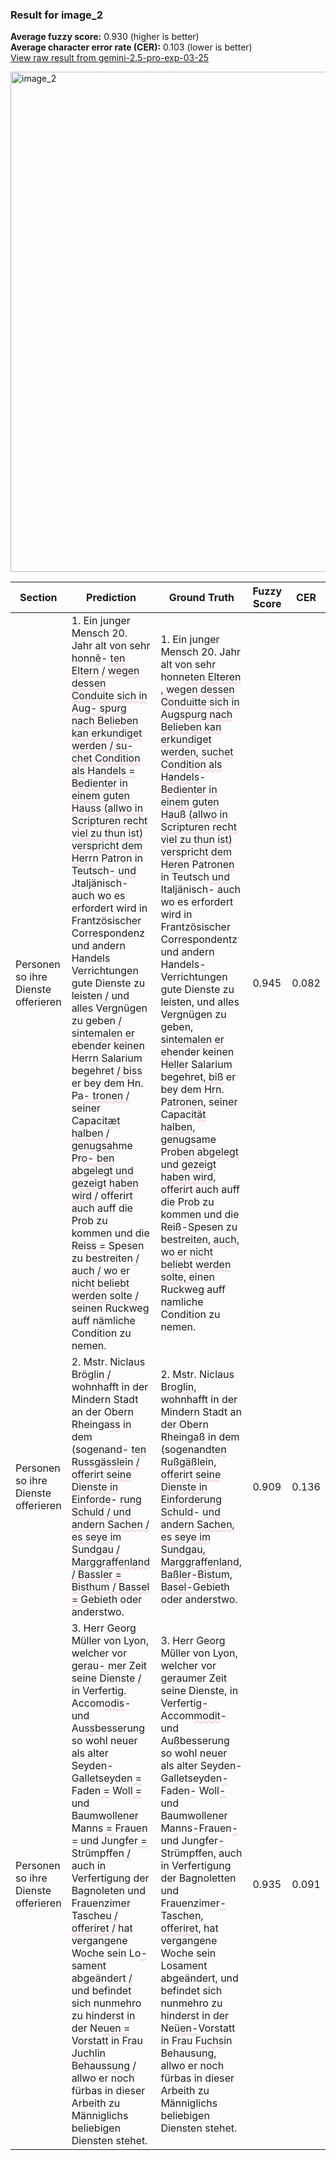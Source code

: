 ### Result for image_2
**Average fuzzy score:** 0.930 (higher is better)<br>**Average character error rate (CER):** 0.103 (lower is better)<br>[View raw result from gemini-2.5-pro-exp-03-25](https://github.com/RISE-UNIBAS/humanities_data_benchmark/blob/main/results/2025-05-09/T80/request_T80_image_2.json)

<img src="https://github.com/RISE-UNIBAS/humanities_data_benchmark/blob/main/benchmarks/fraktur/images/image_2.jpg?raw=true" alt="image_2" width="800px">

<style>
.diff { text-decoration: underline; text-decoration-color: #ffcccc; text-decoration-style: wavy; }
</style>

| Section | Prediction | Ground Truth | Fuzzy Score | CER |
|---------|------------|--------------|-------------|-----|
| Personen so ihre Dienste offerieren | 1. Ein junger Mensch 20. Jahr alt von sehr honn<span class="diff">ê</span>-<span class="diff"> ten Eltern / wegen dessen Conduite sich in Aug- s</span>p<span class="diff">urg nach Belieben kan erkundiget werden / su- chet Condition als</span> H<span class="diff">andels = Bedienter in einem guten Hauss (allwo in Scripturen recht viel zu thun ist) verspricht dem Herr</span>n Patron in Teutsch<span class="diff">- und J</span>taljänisch- auch wo es erfordert wird in Frantzösischer Correspondenz und andern Handels Verrichtungen gute Dienste zu leisten<span class="diff"> /</span> und alles Vergnügen zu geben<span class="diff"> / sintemalen er eb</span>ender keinen He<span class="diff">rrn</span> Salarium begehret<span class="diff"> / biss</span> er bey dem Hn. Pa<span class="diff">- tronen /</span> seiner Capacit<span class="diff">æt halben / genugsah</span>me Pro<span class="diff">- ben abgelegt und gezeigt haben wird /</span> offerirt auch auff die Prob zu kommen und die Rei<span class="diff">ss = </span>Spesen zu bestreiten<span class="diff"> / auch / wo er nicht beliebt werden solte / s</span>einen Ruckweg auff n<span class="diff">ä</span>mliche Condition zu nemen. | 1. Ein junger Mensch 20. Jahr alt von sehr honn<span class="diff">eten Elteren , wegen dessen Conduitte sich in Augspurg nach Belieben kan erkundiget werden, suchet Condition als Handels</span>-<span class="diff">Bedienter in einem guten Hauß (allwo in Scri</span>p<span class="diff">turen recht viel zu thun ist) verspricht dem</span> H<span class="diff">ere</span>n Patron<span class="diff">en</span> in Teutsch<span class="diff"> und I</span>taljänisch- auch wo es erfordert wird in Frantzösischer Corresponden<span class="diff">t</span>z und andern Handels<span class="diff">-</span> Verrichtungen gute Dienste zu leisten<span class="diff">,</span> und alles Vergnügen zu geben<span class="diff">, sintemalen er eh</span>ender keinen He<span class="diff">ller</span> Salarium begehret<span class="diff">, biß</span> er bey dem H<span class="diff">r</span>n. Pa<span class="diff">tronen,</span> seiner Capacit<span class="diff">ät halben, genugsa</span>me Pro<span class="diff">ben abgelegt und gezeigt haben wird,</span> offerirt auch auff die Prob zu kommen und die Rei<span class="diff">ß-</span>Spesen zu bestreiten<span class="diff">, auch, wo er nicht beliebt werden solte, </span>einen Ruckweg auff n<span class="diff">a</span>mliche Condition zu nemen. | 0.945 | 0.082 |
| Personen so ihre Dienste offerieren | 2. Mstr. Niclaus Br<span class="diff">öglin /</span> wohnhafft in der Mindern Stadt an der Obern Rheinga<span class="diff">ss</span> in dem (sogenand- <span class="diff">ten Russgässlein / offerirt seine Dienste in Einforde</span>-<span class="diff"> rung Schuld / und andern Sachen / es seye i</span>m<span class="diff"> Sundgau / Marggraffenland / Bassler = Bisthum / Bassel = </span>Gebieth oder anderstwo. | 2. Mstr. Niclaus Br<span class="diff">oglin,</span> wohnhafft in der Mindern Stadt an der Obern Rheinga<span class="diff">ß</span> in dem (sogenand<span class="diff">ten Rußgäßlein, offerirt seine Dienste in Einforderung Schuld</span>- <span class="diff">und andern Sachen, es seye im Sundgau, Marggraffenland, Baßler</span>-<span class="diff">Bistu</span>m<span class="diff">, Basel-</span>Gebieth oder anderstwo. | 0.909 | 0.136 |
| Personen so ihre Dienste offerieren | 3. Herr Georg Müller von Lyon, welcher vor gerau<span class="diff">- </span>mer Zeit seine Dienste<span class="diff"> /</span> in Verfertig<span class="diff">. </span>Accom<span class="diff">odis</span>- und Au<span class="diff">ss</span>besserung so wohl neuer als alter Seyden- Galletseyden<span class="diff"> = </span>Faden<span class="diff"> =</span> Woll<span class="diff"> =</span> und Baumwollener Manns<span class="diff"> = </span>Frauen<span class="diff"> =</span> und Jungfer<span class="diff"> = </span>Strümpffen<span class="diff"> /</span> auch in Verfertigung der Bagnoleten und Frauenzimer<span class="diff"> </span>Tasche<span class="diff">u / offeriret /</span> hat vergangene Woche sein Lo<span class="diff">- </span>sament abgeändert<span class="diff"> /</span> und befindet sich nunmehro zu hinderst in der Ne<span class="diff">uen = </span>Vorstatt in Frau <span class="diff">Juchl</span>in Behaus<span class="diff">sung /</span> allwo er noch fürbas in dieser Arbeith zu Männiglichs beliebigen Diensten stehet. | 3. Herr Georg Müller von Lyon, welcher vor geraumer Zeit seine Dienste<span class="diff">,</span> in Verfertig<span class="diff">-</span>Accom<span class="diff">modit</span>- und Au<span class="diff">ß</span>besserung so wohl neuer als alter Seyden- Galletseyden<span class="diff">-</span>Faden<span class="diff">-</span> Woll<span class="diff">-</span> und Baumwollener Manns<span class="diff">-</span>Frauen<span class="diff">-</span> und Jungfer<span class="diff">-</span>Strümpffen<span class="diff">,</span> auch in Verfertigung der Bagnolet<span class="diff">t</span>en und Frauenzimer<span class="diff">-</span>Tasche<span class="diff">n, offeriret,</span> hat vergangene Woche sein Losament abgeändert<span class="diff">,</span> und befindet sich nunmehro zu hinderst in der Ne<span class="diff">üen-</span>Vorstatt in Frau <span class="diff">Fuchs</span>in Behaus<span class="diff">ung,</span> allwo er noch fürbas in dieser Arbeith zu Männiglichs beliebigen Diensten stehet. | 0.935 | 0.091 |
